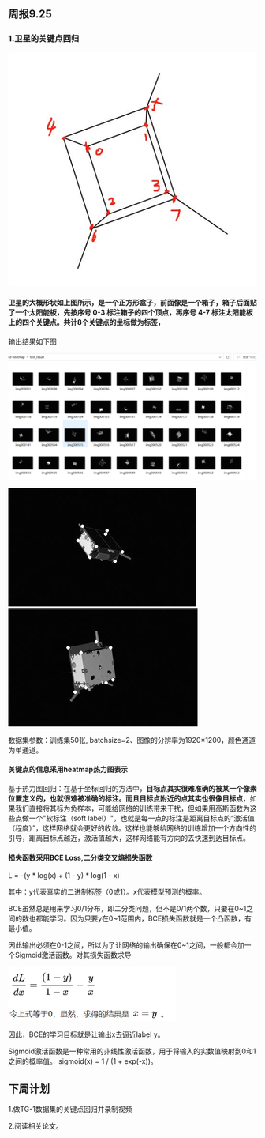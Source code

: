 ## 周报9.25
### 1.卫星的关键点回归

![流程图](images/9.24-1.jpg)
#### 卫星的大概形状如上图所示，是一个正方形盒子，前面像是一个箱子，箱子后面贴了一个太阳能板，先按序号 0-3 标注箱子的四个顶点，再序号 4-7 标注太阳能板上的四个关键点。共计8个关键点的坐标做为标签，

输出结果如下图

![流程图](images/9.24-2.png)

![流程图](images/9.24-3.png)   ![流程图](images/9.24-4.png)

数据集参数：训练集50张, batchsize=2、图像的分辨率为1920×1200，颜色通道为单通道。

#### 关键点的信息采用heatmap热力图表示

基于热力图回归：在基于坐标回归的方法中，**目标点其实很难准确的被某一个像素位置定义的，也就很难被准确的标注。而且目标点附近的点其实也很像目标点**，如果我们直接将其标为负样本，可能给网络的训练带来干扰，但如果用高斯函数为这些点做一个"软标注（soft label）"，也就是每一点的标注是距离目标点的“激活值（程度）”，这样网络就会更好的收敛。这样也能够给网络的训练增加一个方向性的引导，距离目标点越近，激活值越大，这样网络能有方向的去快速到达目标点。

#### 损失函数采用BCE Loss,二分类交叉熵损失函数

L  =  -(y * log(x) + (1 - y) * log(1 - x)

其中：y代表真实的二进制标签（0或1）。x代表模型预测的概率。

BCE虽然总是用来学习0/1分布，即二分类问题，但不是0/1两个数，只要在0~1之间的数也都能学习。因为只要y在0~1范围内，BCE损失函数就是一个凸函数，有最小值。

因此输出必须在0-1之间，所以为了让网络的输出确保在0~1之间，一般都会加一个Sigmoid激活函数。对其损失函数求导

![流程图](images/9.24-5.png)


因此，BCE的学习目标就是让输出x去逼近label y。

Sigmoid激活函数是一种常用的非线性激活函数，用于将输入的实数值映射到0和1之间的概率值。 sigmoid(x) = 1 / (1 + exp(-x))。

## 下周计划

1.做TG-1数据集的关键点回归并录制视频

2.阅读相关论文。



